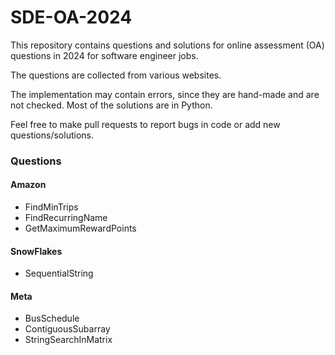 # SDE-OA-2024
This repository contains questions and solutions for online assessment (OA) questions in 2024 for software engineer jobs. 

The questions are collected from various websites. 

The implementation may contain errors, since they are hand-made and are not checked. Most of the solutions are in Python. 

Feel free to make pull requests to report bugs in code or add new questions/solutions. 


### Questions
#### Amazon
- FindMinTrips
- FindRecurringName
- GetMaximumRewardPoints
#### SnowFlakes
- SequentialString
#### Meta
- BusSchedule
- ContiguousSubarray
- StringSearchInMatrix